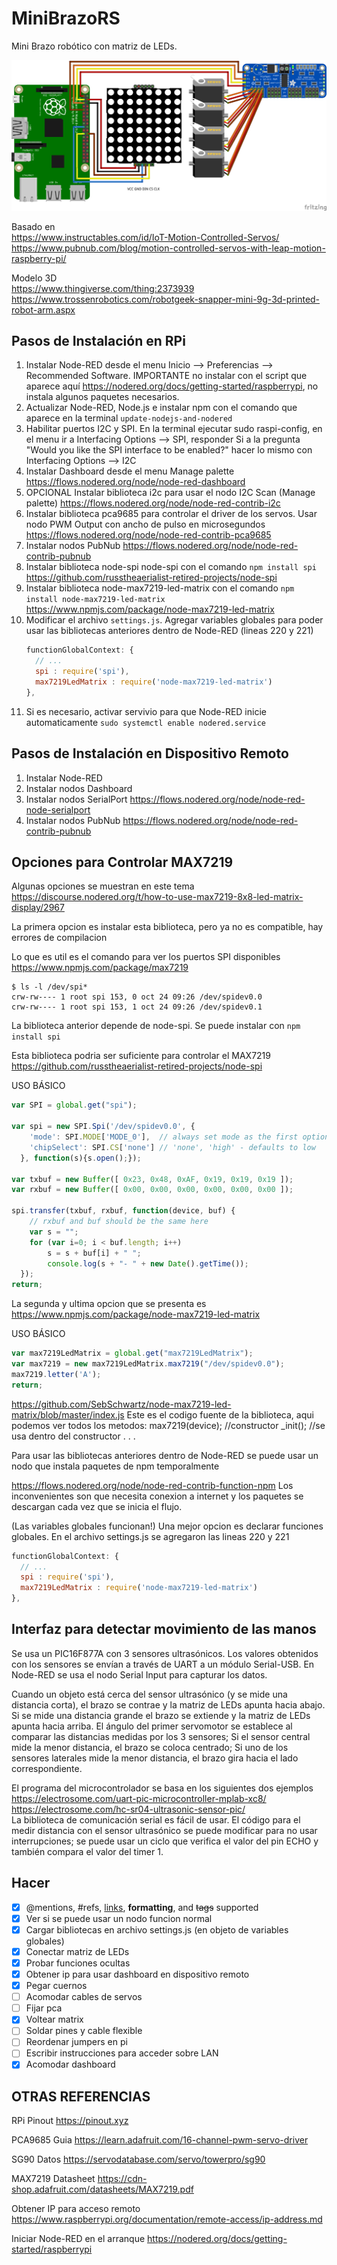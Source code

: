 # MiniBrazoRS
Mini Brazo robótico con matriz de LEDs.

![Diagrama](/diagrama_bb.png)

Basado en  
https://www.instructables.com/id/IoT-Motion-Controlled-Servos/  
https://www.pubnub.com/blog/motion-controlled-servos-with-leap-motion-raspberry-pi/  

Modelo 3D  
https://www.thingiverse.com/thing:2373939  
https://www.trossenrobotics.com/robotgeek-snapper-mini-9g-3d-printed-robot-arm.aspx  

## Pasos de Instalación en RPi

1.  Instalar Node-RED desde el menu Inicio --> Preferencias --> Recommended Software.
    IMPORTANTE no instalar con el script que aparece aquí https://nodered.org/docs/getting-started/raspberrypi, no instala algunos paquetes necesarios.
2.  Actualizar Node-RED, Node.js e instalar npm con el comando que aparece en la terminal `update-nodejs-and-nodered`
3.  Habilitar puertos I2C y SPI. En la terminal ejecutar sudo raspi-config,
    en el menu ir a Interfacing Options --> SPI, responder Si a la pregunta "Would you like the SPI interface to be enabled?"
    hacer lo mismo con Interfacing Options --> I2C
4.  Instalar Dashboard desde el menu Manage palette
    https://flows.nodered.org/node/node-red-dashboard
5.  OPCIONAL Instalar biblioteca i2c para usar el nodo I2C Scan (Manage palette)
    https://flows.nodered.org/node/node-red-contrib-i2c
6.  Instalar biblioteca pca9685 para controlar el driver de los servos. Usar nodo PWM Output con ancho de pulso en microsegundos
    https://flows.nodered.org/node/node-red-contrib-pca9685
7.  Instalar nodos PubNub
    https://flows.nodered.org/node/node-red-contrib-pubnub
8.  Instalar biblioteca node-spi node-spi con el comando `npm install spi`
    https://github.com/russtheaerialist-retired-projects/node-spi
9.  Instalar biblioteca node-max7219-led-matrix con el comando `npm install node-max7219-led-matrix`
    https://www.npmjs.com/package/node-max7219-led-matrix
10. Modificar el archivo `settings.js`.
    Agregar variables globales para poder usar las bibliotecas anteriores dentro de Node-RED (lineas 220 y 221)
    ```js
    functionGlobalContext: {
      // ...
      spi : require('spi'),
      max7219LedMatrix : require('node-max7219-led-matrix')
    },
    ```
11. Si es necesario, activar servivio para que Node-RED inicie automaticamente `sudo systemctl enable nodered.service`
   
## Pasos de Instalación en Dispositivo Remoto

1. Instalar Node-RED
2. Instalar nodos Dashboard
3. Instalar nodos SerialPort
   https://flows.nodered.org/node/node-red-node-serialport
4. Instalar nodos PubNub
   https://flows.nodered.org/node/node-red-contrib-pubnub

## Opciones para Controlar MAX7219

Algunas opciones se muestran en este tema\
https://discourse.nodered.org/t/how-to-use-max7219-8x8-led-matrix-display/2967

La primera opcion es instalar esta biblioteca, pero ya no es compatible, hay errores de compilacion

Lo que es util es el comando para ver los puertos SPI disponibles\
https://www.npmjs.com/package/max7219

```
$ ls -l /dev/spi*
crw-rw---- 1 root spi 153, 0 oct 24 09:26 /dev/spidev0.0
crw-rw---- 1 root spi 153, 1 oct 24 09:26 /dev/spidev0.1
```
La biblioteca anterior depende de node-spi. Se puede instalar con `npm install spi`

Esta biblioteca podria ser suficiente para controlar el MAX7219
https://github.com/russtheaerialist-retired-projects/node-spi

USO BÁSICO
```js
var SPI = global.get("spi");

var spi = new SPI.Spi('/dev/spidev0.0', {
    'mode': SPI.MODE['MODE_0'],  // always set mode as the first option
    'chipSelect': SPI.CS['none'] // 'none', 'high' - defaults to low
  }, function(s){s.open();});

var txbuf = new Buffer([ 0x23, 0x48, 0xAF, 0x19, 0x19, 0x19 ]);
var rxbuf = new Buffer([ 0x00, 0x00, 0x00, 0x00, 0x00, 0x00 ]);

spi.transfer(txbuf, rxbuf, function(device, buf) {
    // rxbuf and buf should be the same here
    var s = "";
    for (var i=0; i < buf.length; i++)
        s = s + buf[i] + " ";
        console.log(s + "- " + new Date().getTime());
  });
return;
```
La segunda y ultima opcion que se presenta es\
https://www.npmjs.com/package/node-max7219-led-matrix

USO BÁSICO
```js
var max7219LedMatrix = global.get("max7219LedMatrix");
var max7219 = new max7219LedMatrix.max7219("/dev/spidev0.0");
max7219.letter('A');
return;
```

https://github.com/SebSchwartz/node-max7219-led-matrix/blob/master/index.js
Este es el codigo fuente de la biblioteca, aqui podemos ver todos los metodos:
max7219(device); //constructor
_init(); //se usa dentro del constructor
. . .

Para usar las bibliotecas anteriores dentro de Node-RED se puede usar un nodo que instala paquetes de npm temporalmente

https://flows.nodered.org/node/node-red-contrib-function-npm
Los inconvenientes son que necesita conexion a internet y los paquetes se descargan cada vez que se inicia el flujo.

(Las variables globales funcionan!) Una mejor opcion es declarar funciones globales. 
En el archivo settings.js se agregaron las lineas 220 y 221
```js
functionGlobalContext: {
  // ...
  spi : require('spi'),
  max7219LedMatrix : require('node-max7219-led-matrix')
},
```
## Interfaz para detectar movimiento de las manos
Se usa un PIC16F877A con 3 sensores ultrasónicos. Los valores obtenidos con los sensores se envían a través de UART a un módulo Serial-USB. En Node-RED se usa el nodo Serial Input para capturar los datos.

Cuando un objeto está cerca del sensor ultrasónico (y se mide una distancia corta), el brazo se contrae y la matriz de LEDs apunta hacia abajo. Si se mide una distancia grande el brazo se extiende y la matriz de LEDs apunta hacia arriba. El ángulo del primer servomotor se establece al comparar las distancias medidas por los 3 sensores; Si el sensor central mide la menor distancia, el brazo se coloca centrado; Si uno de los sensores laterales mide la menor distancia, el brazo gira hacia el lado correspondiente.

El programa del microcontrolador se basa en los siguientes dos ejemplos  
https://electrosome.com/uart-pic-microcontroller-mplab-xc8/  
https://electrosome.com/hc-sr04-ultrasonic-sensor-pic/  
La biblioteca de comunicación serial es fácil de usar. El código para el medir distancia con el sensor ultrasónico se puede modificar para no usar interrupciones; se puede usar un ciclo que verifica el valor del pin ECHO y también compara el valor del timer 1.

## Hacer
- [x] @mentions, #refs, [links](), **formatting**, and <del>tags</del> supported
- [x] Ver si se puede usar un nodo funcion normal
- [x] Cargar bibliotecas en archivo settings.js (en objeto de variables globales)
- [x] Conectar matriz de LEDs
- [x] Probar funciones ocultas
- [x] Obtener ip para usar dashboard en dispositivo remoto
- [x] Pegar cuernos
- [ ] Acomodar cables de servos
- [ ] Fijar pca
- [x] Voltear matrix
- [ ] Soldar pines y cable flexible
- [ ] Reordenar jumpers en pi
- [ ] Escribir instrucciones para acceder sobre LAN
- [x] Acomodar dashboard

## OTRAS REFERENCIAS
RPi Pinout
https://pinout.xyz

PCA9685 Guia
https://learn.adafruit.com/16-channel-pwm-servo-driver

SG90 Datos
https://servodatabase.com/servo/towerpro/sg90

MAX7219 Datasheet
https://cdn-shop.adafruit.com/datasheets/MAX7219.pdf

Obtener IP para acceso remoto
https://www.raspberrypi.org/documentation/remote-access/ip-address.md

Iniciar Node-RED en el arranque
https://nodered.org/docs/getting-started/raspberrypi
